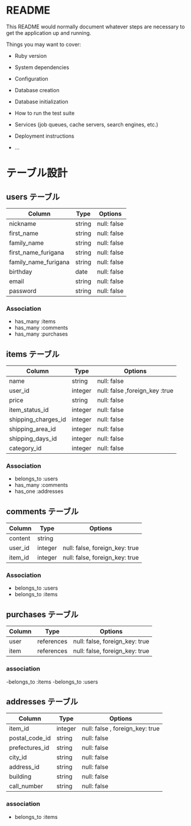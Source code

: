 # README

This README would normally document whatever steps are necessary to get the
application up and running.

Things you may want to cover:

* Ruby version

* System dependencies

* Configuration

* Database creation

* Database initialization

* How to run the test suite

* Services (job queues, cache servers, search engines, etc.)

* Deployment instructions

* ...


# テーブル設計

## users テーブル

| Column         | Type        | Options     |
| -----------    | ----------- | ----------  |
| nickname       | string      | null: false |
| first_name     | string      | null: false |
| family_name    | string      | null: false |
| first_name_furigana     | string      | null: false |
| family_name_furigana    | string      | null: false |
| birthday       | date        | null: false |
| email          | string      | null: false |
| password       | string      | null: false |

### Association
- has_many :items
- has_many :comments
- has_many  :purchases



## items テーブル

| Column           | Type       | Options     |
| ----------       | ---------- | ----------- |
| name             | string     | null: false |
| user_id          | integer    | null: false ,foreign_key :true|
| price            | string     | null: false |
| item_status_id      | integer     | null: false |
| shipping_charges_id | integer     | null: false |
| shipping_area_id    | integer     | null: false |
| shipping_days_id    | integer     | null: false |
| category_id         | integer     | null: false |

### Association 
- belongs_to :users
- has_many   :comments
- has_one    :addresses



## comments テーブル
| Column     | Type       | Options     |
| ---------- | ---------- | ----------- |
| content    | string     |
| user_id    | integer    | null: false, foreign_key: true |
| item_id    | integer    | null: false, foreign_key: true |


### Association
- belongs_to :users
- belongs_to :items



## purchases テーブル

| Column        | Type       | Options     |
| ----------    | ---------- | ----------- |
| user      | references | null: false, foreign_key: true |
| item      | references | null: false, foreign_key: true |

### association
-belongs_to :items
-belongs_to :users



## addresses テーブル

|Column         | Type       | Options     |
| ----------    | ---------- | ----------- |
| item_id        | integer   | null: false , foreign_key: true |
| postal_code_id    | string    | null: false |
| prefectures_id   | string    | null: false |
| city_id          | string    | null: false |
| address_id       | string   | null: false |
| building      | string     | null: false |
| call_number   | string     | null: false |

### association
- belongs_to :items
